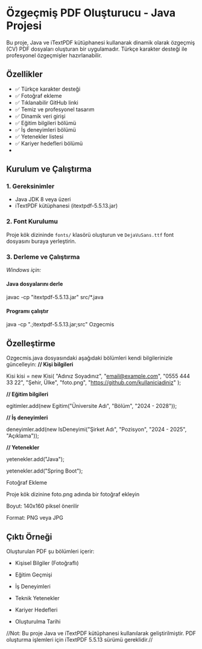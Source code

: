 # Özgeçmiş PDF Oluşturucu - Java Projesi

Bu proje, Java ve iTextPDF kütüphanesi kullanarak dinamik olarak özgeçmiş (CV) PDF dosyaları oluşturan bir uygulamadır. Türkçe karakter desteği ile profesyonel özgeçmişler hazırlanabilir.

## Özellikler
- ✅ Türkçe karakter desteği
- ✅ Fotoğraf ekleme
- ✅ Tıklanabilir GitHub linki
- ✅ Temiz ve profesyonel tasarım
- ✅ Dinamik veri girişi
- ✅ Eğitim bilgileri bölümü
- ✅ İş deneyimleri bölümü
- ✅ Yetenekler listesi
- ✅ Kariyer hedefleri bölümü
- 
## Kurulum ve Çalıştırma

### 1. Gereksinimler
- Java JDK 8 veya üzeri
- iTextPDF kütüphanesi (itextpdf-5.5.13.jar)

### 2. Font Kurulumu
Proje kök dizininde `fonts/` klasörü oluşturun ve `DejaVuSans.ttf` font dosyasını buraya yerleştirin.

### 3. Derleme ve Çalıştırma

*Windows için:*
#### Java dosyalarını derle
javac -cp "itextpdf-5.5.13.jar" src/*.java

#### Programı çalıştır
java -cp ".;itextpdf-5.5.13.jar;src" Ozgecmis

## Özelleştirme
Ozgecmis.java dosyasındaki aşağıdaki bölümleri kendi bilgilerinizle güncelleyin:
**// Kişi bilgileri**

Kisi kisi = new Kisi(
    "Adınız Soyadınız",
    "email@example.com",
    "0555 444 33 22",
    "Şehir, Ülke",
    "foto.png",
    "https://github.com/kullaniciadiniz"
);

**// Eğitim bilgileri**

egitimler.add(new Egitim("Üniversite Adı", "Bölüm", "2024 - 2028"));

**// İş deneyimleri**

deneyimler.add(new IsDeneyimi("Şirket Adı", "Pozisyon", "2024 - 2025", "Açıklama"));

**// Yetenekler**

yetenekler.add("Java");

yetenekler.add("Spring Boot");

Fotoğraf Ekleme

Proje kök dizinine foto.png adında bir fotoğraf ekleyin

Boyut: 140x160 piksel önerilir

Format: PNG veya JPG

## Çıktı Örneği
 Oluşturulan PDF şu bölümleri içerir:

- Kişisel Bilgiler (Fotoğraflı)

- Eğitim Geçmişi

- İş Deneyimleri

- Teknik Yetenekler

- Kariyer Hedefleri

- Oluşturulma Tarihi

//Not: Bu proje Java ve iTextPDF kütüphanesi kullanılarak geliştirilmiştir. PDF oluşturma işlemleri için iTextPDF 5.5.13 sürümü gereklidir.//
